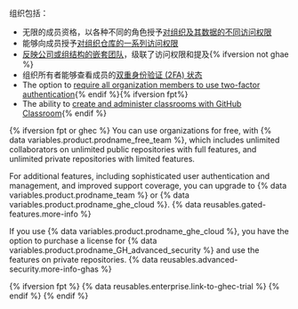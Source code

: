 组织包括：
- 无限的成员资格，以各种不同的角色授予[对组织及其数据的不同访问权限](/articles/permission-levels-for-an-organization)
- 能够向成员授予[对组织仓库的一系列访问权限](/articles/repository-permission-levels-for-an-organization)
- [反映公司或组结构的嵌套团队](/articles/about-teams)，级联了访问权限和提及{% ifversion not ghae %}
- 组织所有者能够查看成员的[双重身份验证 (2FA) 状态](/articles/about-two-factor-authentication)
- The option to [require all organization members to use two-factor authentication](/articles/requiring-two-factor-authentication-in-your-organization){% endif %}{% ifversion fpt%}
- The ability to [create and administer classrooms with GitHub Classroom](/education/manage-coursework-with-github-classroom/teach-with-github-classroom/manage-classrooms){% endif %}

{% ifversion fpt or ghec %}
You can use organizations for free, with
{% data variables.product.prodname_free_team %}, which includes unlimited collaborators on unlimited public repositories with full features, and unlimited private repositories with limited features.

For additional features, including sophisticated user authentication and management, and improved support coverage, you can upgrade to {% data variables.product.prodname_team %} or {% data variables.product.prodname_ghe_cloud %}. {% data reusables.gated-features.more-info %}

If you use {% data variables.product.prodname_ghe_cloud %}, you have the option to purchase a license for {% data variables.product.prodname_GH_advanced_security %} and use the features on private repositories. {% data reusables.advanced-security.more-info-ghas %}

{% ifversion fpt %}
{% data reusables.enterprise.link-to-ghec-trial %}
{% endif %}
{% endif %}
